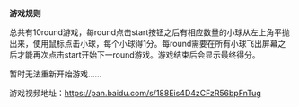 **游戏规则**总共有10round游戏，每round点击start按钮之后有相应数量的小球从左上角平抛出来，使用鼠标点击小球，每个小球得1分。每round需要在所有小球飞出屏幕之后才能再次点击start开始下一round游戏。游戏结束后会显示最终得分。暂时无法重新开始游戏……游戏视频地址：https://pan.baidu.com/s/188Eis4D4zCFzR56bpFnTug